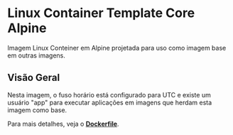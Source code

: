 # Linux Container Template Core Alpine
Imagem Linux Conteiner em Alpine projetada para uso como imagem base em outras imagens.

## Visão Geral
Nesta imagem, o fuso horário está configurado para UTC e existe um usuário "app" para executar aplicações em imagens que herdam esta imagem como base.

Para mais detalhes, veja o **[Dockerfile](./Dockerfile)**.
